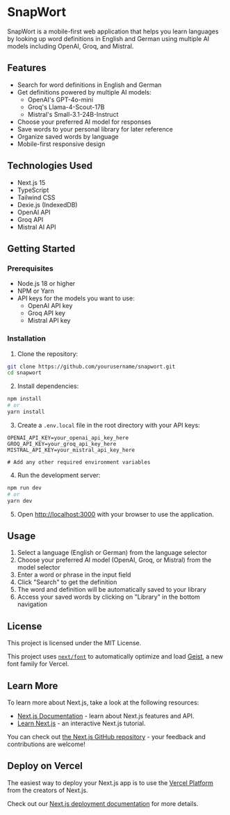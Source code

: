 # SnapWort

SnapWort is a mobile-first web application that helps you learn languages by looking up word definitions in English and German using multiple AI models including OpenAI, Groq, and Mistral.

## Features

- Search for word definitions in English and German
- Get definitions powered by multiple AI models:
  - OpenAI's GPT-4o-mini
  - Groq's Llama-4-Scout-17B
  - Mistral's Small-3.1-24B-Instruct
- Choose your preferred AI model for responses
- Save words to your personal library for later reference
- Organize saved words by language
- Mobile-first responsive design

## Technologies Used

- Next.js 15
- TypeScript
- Tailwind CSS
- Dexie.js (IndexedDB)
- OpenAI API
- Groq API
- Mistral AI API

## Getting Started

### Prerequisites

- Node.js 18 or higher
- NPM or Yarn
- API keys for the models you want to use:
  - OpenAI API key
  - Groq API key
  - Mistral API key

### Installation

1. Clone the repository:
```bash
git clone https://github.com/yourusername/snapwort.git
cd snapwort
```

2. Install dependencies:
```bash
npm install
# or
yarn install
```

3. Create a `.env.local` file in the root directory with your API keys:
```
OPENAI_API_KEY=your_openai_api_key_here
GROQ_API_KEY=your_groq_api_key_here
MISTRAL_API_KEY=your_mistral_api_key_here

# Add any other required environment variables
```

4. Run the development server:
```bash
npm run dev
# or
yarn dev
```

5. Open [http://localhost:3000](http://localhost:3000) with your browser to use the application.

## Usage

1. Select a language (English or German) from the language selector
2. Choose your preferred AI model (OpenAI, Groq, or Mistral) from the model selector
3. Enter a word or phrase in the input field
4. Click "Search" to get the definition
5. The word and definition will be automatically saved to your library
6. Access your saved words by clicking on "Library" in the bottom navigation

## License

This project is licensed under the MIT License.

This project uses [`next/font`](https://nextjs.org/docs/app/building-your-application/optimizing/fonts) to automatically optimize and load [Geist](https://vercel.com/font), a new font family for Vercel.

## Learn More

To learn more about Next.js, take a look at the following resources:

- [Next.js Documentation](https://nextjs.org/docs) - learn about Next.js features and API.
- [Learn Next.js](https://nextjs.org/learn) - an interactive Next.js tutorial.

You can check out [the Next.js GitHub repository](https://github.com/vercel/next.js) - your feedback and contributions are welcome!

## Deploy on Vercel

The easiest way to deploy your Next.js app is to use the [Vercel Platform](https://vercel.com/new?utm_medium=default-template&filter=next.js&utm_source=create-next-app&utm_campaign=create-next-app-readme) from the creators of Next.js.

Check out our [Next.js deployment documentation](https://nextjs.org/docs/app/building-your-application/deploying) for more details.
